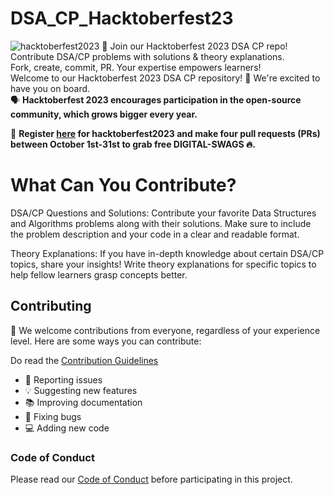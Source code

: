 

# DSA_CP_Hacktoberfest23

![hacktoberfest2023](https://github.com/akanksha1331/DSA_CP_Hacktoberfest23/blob/main/hacktoberfest%20logo.jpeg)
🚀 Join our Hacktoberfest 2023 DSA CP repo! Contribute DSA/CP problems with solutions &amp; theory explanations. <br>
Fork, create, commit, PR. Your expertise empowers learners! <br>
Welcome to our Hacktoberfest 2023 DSA CP repository! 🎉 We're excited to have you on board. <br>
 🗣 **Hacktoberfest 2023 encourages participation in the open-source community, which grows bigger every year.**<br>

📢 **Register [here](https://hacktoberfest2023.digitalocean.com) for hacktoberfest2023 and make four pull requests (PRs) between October 1st-31st to grab free DIGITAL-SWAGS 🔥.**<br>

# What Can You Contribute?

DSA/CP Questions and Solutions: Contribute your favorite Data Structures and Algorithms problems along with their solutions. Make sure to include the problem description and your code in a clear and readable format.

Theory Explanations: If you have in-depth knowledge about certain DSA/CP topics, share your insights! Write theory explanations for specific topics to help fellow learners grasp concepts better.





## Contributing

🎉 We welcome contributions from everyone, regardless of your experience level. Here are some ways you can contribute:

Do read the [Contribution Guidelines](/CONTRIBUTING.md)

- 🐞 Reporting issues
- 💡 Suggesting new features
- 📚 Improving documentation
- 🐛 Fixing bugs
- 💻 Adding new code

### Code of Conduct

Please read our [Code of Conduct](CODE_OF_CONDUCT.md) before participating in this project.



</div>
